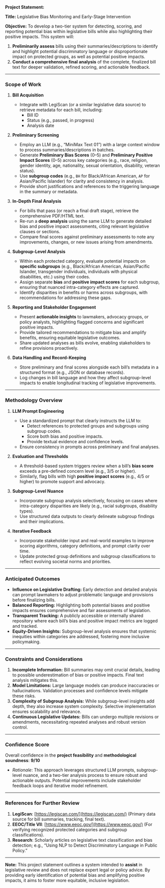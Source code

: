 **Project Statement:**

**Title:** Legislative Bias Monitoring and Early-Stage Intervention

**Objective:**
To develop a two-tier system for detecting, scoring, and reporting potential bias within legislative bills while also highlighting their positive impacts. This system will:
1. **Preliminarily assess** bills using their summaries/descriptions to identify and highlight potential discriminatory language or disproportionate impact on protected groups, as well as potential positive impacts.
2. **Conduct a comprehensive final analysis** of the complete, finalized bill text for deeper validation, refined scoring, and actionable feedback.

---

### **Scope of Work**

1. **Bill Acquisition**  
   - Integrate with LegiScan (or a similar legislative data source) to retrieve metadata for each bill, including:
     - Bill ID  
     - Status (e.g., passed, in progress)  
     - Analysis date

2. **Preliminary Screening**  
   - Employ an LLM (e.g., “MiniMax Text 01”) with a large context window to process summaries/descriptions in batches.
   - Generate **Preliminary Bias Scores** (0–5) and **Preliminary Positive Impact Scores** (0–5) across key categories (e.g., race, religion, gender identity, age, nationality, sexual orientation, disability, veteran status).
   - Use **subgroup codes** (e.g., `BH` for Black/African American, `AP` for Asian/Pacific Islander) for clarity and consistency in analysis.
   - Provide short justifications and references to the triggering language in the summary or metadata.

3. **In-Depth Final Analysis**  
   - For bills that pass (or reach a final draft stage), retrieve the comprehensive PDF/HTML text.
   - Re-run a **deep analysis** using the same LLM to generate detailed bias and positive impact assessments, citing relevant legislative clauses or sections.
   - Compare final scores against preliminary assessments to note any improvements, changes, or new issues arising from amendments.

4. **Subgroup-Level Analysis**  
   - Within each protected category, evaluate potential impacts on **specific subgroups** (e.g., Black/African American, Asian/Pacific Islander, transgender individuals, individuals with physical disabilities, etc.) using their codes.
   - Assign separate **bias** and **positive impact scores** for each subgroup, ensuring that nuanced intra-category effects are captured.
   - Identify disparities in benefits or harms across subgroups, with recommendations for addressing these gaps.

5. **Reporting and Stakeholder Engagement**  
   - Present **actionable insights** to lawmakers, advocacy groups, or policy analysts, highlighting flagged concerns and significant positive impacts.
   - Provide tailored recommendations to mitigate bias and amplify benefits, ensuring equitable legislative outcomes.
   - Share updated analyses as bills evolve, enabling stakeholders to refine provisions proactively.

6. **Data Handling and Record-Keeping**  
   - Store preliminary and final scores alongside each bill’s metadata in a structured format (e.g., JSON or database records).
   - Log changes in bill language and how they affect subgroup-level impacts to enable longitudinal tracking of legislative improvements.

---

### **Methodology Overview**

1. **LLM Prompt Engineering**
   - Use a standardized prompt that clearly instructs the LLM to:
     - Detect references to protected groups and subgroups using subgroup codes.
     - Score both bias and positive impacts.
     - Provide textual evidence and confidence levels.
   - Ensure consistency in prompts across preliminary and final analyses.

2. **Evaluation and Thresholds**
   - A threshold-based system triggers review when a bill’s **bias score** exceeds a pre-defined concern level (e.g., 3/5 or higher).
   - Similarly, flag bills with high **positive impact scores** (e.g., 4/5 or higher) to promote support and advocacy.

3. **Subgroup-Level Nuance**
   - Incorporate subgroup analysis selectively, focusing on cases where intra-category disparities are likely (e.g., racial subgroups, disability types).
   - Use structured data outputs to clearly delineate subgroup findings and their implications.

4. **Iterative Feedback**
   - Incorporate stakeholder input and real-world examples to improve scoring algorithms, category definitions, and prompt clarity over time.
   - Update protected group definitions and subgroup classifications to reflect evolving societal norms and priorities.

---

### **Anticipated Outcomes**

- **Influence on Legislative Drafting:** Early detection and detailed analysis can prompt lawmakers to adjust problematic language and provisions before finalizing bills.
- **Balanced Reporting:** Highlighting both potential biases and positive impacts ensures comprehensive and fair assessments of legislation.
- **Transparent Tracking:** A publicly accessible or internally shared repository where each bill’s bias and positive impact metrics are logged and tracked.
- **Equity-Driven Insights:** Subgroup-level analysis ensures that systemic inequities within categories are addressed, fostering more inclusive policymaking.

---

### **Constraints and Considerations**

1. **Incomplete Information:** Bill summaries may omit crucial details, leading to possible underestimation of bias or positive impacts. Final text analysis mitigates this.
2. **Model Limitations:** Large language models can produce inaccuracies or hallucinations. Validation processes and confidence levels mitigate these risks.
3. **Complexity of Subgroup Analysis:** While subgroup-level insights add depth, they also increase system complexity. Selective implementation ensures scalability and relevance.
4. **Continuous Legislative Updates:** Bills can undergo multiple revisions or amendments, necessitating repeated analyses and robust version control.

---

### **Confidence Score**

Overall confidence in the **project feasibility** and **methodological soundness**: **9/10**

- *Rationale*: This approach leverages structured LLM prompts, subgroup-level nuance, and a two-tier analysis process to ensure robust and actionable outputs. Potential improvements include stakeholder feedback loops and iterative model refinement.

---

### **References for Further Review**

1. **LegiScan**: [https://legiscan.com/](https://legiscan.com/) (Primary data source for bill summaries, tracking, final text).  
2. **EEOC/Title VII**: [https://www.eeoc.gov/](https://www.eeoc.gov/) (For verifying recognized protected categories and subgroup classifications).  
3. **Research**: Scholarly articles on legislative text classification and bias detection; e.g., “Using NLP to Detect Discriminatory Language in Public Policy.”  

---

**Note:** This project statement outlines a system intended to **assist** in legislative review and does not replace expert legal or policy advice. By providing early identification of potential bias and amplifying positive impacts, it aims to foster more equitable, inclusive legislation.

